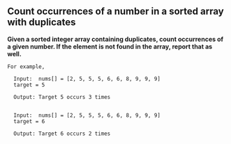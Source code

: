 ## Count occurrences of a number in a sorted array with duplicates ##

**Given a sorted integer array containing duplicates, count occurrences of a given number. 
If the element is not found in the array, report that as well.**

    For example,

      Input:  nums[] = [2, 5, 5, 5, 6, 6, 8, 9, 9, 9]
      target = 5

      Output: Target 5 occurs 3 times


      Input:  nums[] = [2, 5, 5, 5, 6, 6, 8, 9, 9, 9]
      target = 6

      Output: Target 6 occurs 2 times
